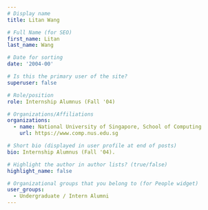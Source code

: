 ```yaml
---
# Display name
title: Litan Wang

# Full Name (for SEO) 
first_name: Litan
last_name: Wang

# Date for sorting
date: '2004-00'

# Is this the primary user of the site?
superuser: false

# Role/position
role: Internship Alumnus (Fall '04)

# Organizations/Affiliations
organizations:
  - name: National University of Singapore, School of Computing
    url: https://www.comp.nus.edu.sg

# Short bio (displayed in user profile at end of posts)
bio: Internship Alumnus (Fall '04). 

# Highlight the author in author lists? (true/false)
highlight_name: false

# Organizational groups that you belong to (for People widget)
user_groups:
  - Undergraduate / Intern Alumni
---
```

